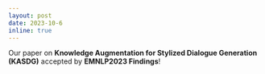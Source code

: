 ```yaml
---
layout: post
date: 2023-10-6
inline: true
---
```


Our paper on **Knowledge Augmentation for Stylized Dialogue Generation (KASDG)** accepted by **EMNLP2023 Findings**! 
